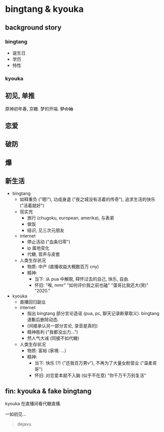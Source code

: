 # bingtang & kyouka

## background story

### bingtang

- 诞生日
- 学历
- 特性

### kyouka

## 初见, 单推

原神初年春, 京糖. 梦的开端. ~~梦の始~~

## 恋爱

## 破防

## 爆

## 新生活

- bingtang 
  - 如释重负 ("嗯!"), 功成身退 ("夜之城没有活着的传奇"), 追求生活的快乐 ("活着就好")
  - 现实充
    - 旅行 (chugoku, european, amerika), 与表弟
    - 做饭
    - 结识, 见三次元朋友
  - internet
    - 停止活动 ("血条归零")
    - ip 属地变化
    - 代糖, 音声与皮套
  - 人类生存状况
    - 物质: 中产 (直播收益大概数百万 cny)
    - 精神: 
      - 当下: 从 pua 中解脱, 释怀过去的自己, 快乐, 自由.
      - 怀旧: "唉, mmr" "如何评价我之前也磕" "蛋哥比我还大(哭)" "2020."
- kyouka
  - 直播回归副业
  - internet
    - 指出 bingtang 部分言论造谣 (pua, pc, 聊天记录断章取义). bingtang 道歉后删除动态.
    - (间接承认另一部分言论, 录音是真的)
    - 精神胜利 ("我都没出力...")
    - 然人气大减 (同接不如代糖)
  - 人类生存状况
    - 物质: 富裕 (家境: ...)
    - 精神: 
      - 当下: 快乐 (?) ("还我百万男v"), 不再为了大量女粉营业 ("温柔哥哥")
      - 怀旧: 对恋爱本就不入脑 (似乎不在意) "你千万千万别复活" 

## fin: kyouka & fake bingtang

kyouka 在直播间看代糖直播.

一如初见... 

> dejavu.
